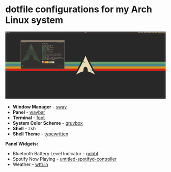 # dotfile configurations for my Arch Linux system

![](https://raw.githubusercontent.com/seabassapologist/dotfiles/5012754b50c31435f31aecbfdb609d32c90b5b72/images/desktop-2021-12-30.png)

* __Window Manager__ - [sway](https://github.com/swaywm/sway)
* __Panel__ - [waybar](https://github.com/Alexays/Waybar)
* __Terminal__ - [foot](https://codeberg.org/dnkl/foot)
* __System Color Scheme__ - [gruvbox](https://github.com/morhetz/gruvbox)
* __Shell__ - zsh
* __Shell Theme__ - [typewritten](https://github.com/reobin/typewritten)

__Panel Widgets:__
  * Bluetooth Battery Level Indicator - [gobbl](https://github.com/seabassapologist/gobbl)
  * Spotify Now Playing - [untitled-spotifyd-controller](https://github.com/seabassapologist/untitled-spotifyd-controller)
  * Weather - [wttr.in](https://github.com/chubin/wttr.in)
